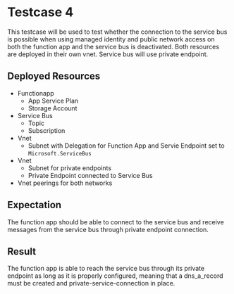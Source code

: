 # Testcase 4

This testcase will be used to test whether the connection to the service bus is possible when using managed identity and public network access on both the function app and the service bus is deactivated. Both resources are deployed in their own vnet. Service bus will use private endpoint.

## Deployed Resources

- Functionapp
  - App Service Plan
  - Storage Account
- Service Bus
  - Topic
  - Subscription
- Vnet
  - Subnet with Delegation for Function App and Servie Endpoint set to `Microsoft.ServiceBus`
- Vnet
  - Subnet for private endpoints
  - Private Endpoint connected to Service Bus  
- Vnet peerings for both networks  

## Expectation

The function app should be able to connect to the service bus and receive messages from the service bus through private endpoint connection.

## Result

The function app is able to reach the service bus through its private endpoint as long as it is properly configured, meaning that a dns_a_record must be created and private-service-connection in place.
